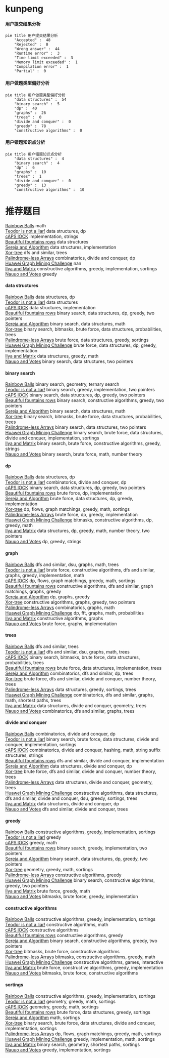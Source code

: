 # kunpeng
<!-- tabs:start -->
#### **用户提交结果分析**

```mermaid
pie title 用户提交结果分析
    "Accepted" :  48
    "Rejected" :  0
    "Wrong answer" :  44
    "Runtime error" :  3
    "Time limit exceeded" :  3
    "Memory limit exceeded" :  1
    "Compilation error" :  1
    "Partial" :  0
```
#### **用户做题类型偏好分析**

```mermaid
pie title 用户做题类型偏好分析
    "data structures" :  54
    "binary search" :  5
    "dp" :  40
    "graphs" :  26
    "trees" :  0
    "divide and conquer" :  0
    "greedy" :  78
    "constructive algorithms" :  0
```
#### **用户错题知识点分析**

```mermaid
pie title 用户错题知识点分析
    "data structures" :  4
    "binary search" :  4
    "dp" :  6
    "graphs" :  10
    "trees" :  1
    "divide and conquer" :  0
    "greedy" :  13
    "constructive algorithms" :  10
```
<!-- tabs:end -->
# 推荐题目
[Rainbow Balls](http://codeforces.com/problemset/problem/850/F)		math		  
[Teodor is not a liar!](https://codeforces.com/contest/931/problem/F)		data structures,
                        dp		  
[cAPS lOCK](http://codeforces.com/problemset/problem/131/A)		implementation,
                        strings		  
[Beautiful fountains rows](http://codeforces.com/problemset/problem/799/F)		data structures		  
[Sereja and Algorithm](http://codeforces.com/problemset/problem/367/A)		data structures,
                        implementation		  
[Xor-tree](https://codeforces.com/contest/430/problem/C)		dfs and similar,
                        trees		  
[Palindrome-less Arrays](http://codeforces.com/problemset/problem/1140/E)		combinatorics,
                        divide and conquer,
                        dp		  
[Huawei Graph Mining Challenge](https://codeforces.com/contest/1378/problem/A1)		nan		  
[Ilya and Matrix](http://codeforces.com/problemset/problem/313/C)		constructive algorithms,
                        greedy,
                        implementation,
                        sortings		  
[Nauuo and Votes](http://codeforces.com/problemset/problem/1173/A)		greedy		  
<!-- tabs:start -->
#### **data structures**
[Rainbow Balls](https://codeforces.com/contest/931/problem/F)		data structures,
                        dp		  
[Teodor is not a liar!](http://codeforces.com/problemset/problem/799/F)		data structures		  
[cAPS lOCK](http://codeforces.com/problemset/problem/367/A)		data structures,
                        implementation		  
[Beautiful fountains rows](http://codeforces.com/problemset/problem/1492/C)		binary search,
                        data structures,
                        dp,
                        greedy,
                        two pointers		  
[Sereja and Algorithm](http://codeforces.com/problemset/problem/1490/G)		binary search,
                        data structures,
                        math		  
[Xor-tree](http://codeforces.com/problemset/problem/1479/D)		binary search,
                        bitmasks,
                        brute force,
                        data structures,
                        probabilities,
                        trees		  
[Palindrome-less Arrays](http://codeforces.com/problemset/problem/1497/A)		brute force,
                        data structures,
                        greedy,
                        sortings		  
[Huawei Graph Mining Challenge](http://codeforces.com/problemset/problem/1491/C)		brute force,
                        data structures,
                        dp,
                        greedy,
                        implementation		  
[Ilya and Matrix](http://codeforces.com/problemset/problem/1492/B)		data structures,
                        greedy,
                        math		  
[Nauuo and Votes](http://codeforces.com/problemset/problem/1436/E)		binary search,
                        data structures,
                        two pointers		  
#### **binary search**
[Rainbow Balls](https://codeforces.com/contest/1395/problem/F)		binary search,
                        geometry,
                        ternary search		  
[Teodor is not a liar!](http://codeforces.com/problemset/problem/1203/D2)		binary search,
                        greedy,
                        implementation,
                        two pointers		  
[cAPS lOCK](http://codeforces.com/problemset/problem/1492/C)		binary search,
                        data structures,
                        dp,
                        greedy,
                        two pointers		  
[Beautiful fountains rows](http://codeforces.com/problemset/problem/1463/D)		binary search,
                        constructive algorithms,
                        greedy,
                        two pointers		  
[Sereja and Algorithm](http://codeforces.com/problemset/problem/1490/G)		binary search,
                        data structures,
                        math		  
[Xor-tree](http://codeforces.com/problemset/problem/1479/D)		binary search,
                        bitmasks,
                        brute force,
                        data structures,
                        probabilities,
                        trees		  
[Palindrome-less Arrays](http://codeforces.com/problemset/problem/1436/E)		binary search,
                        data structures,
                        two pointers		  
[Huawei Graph Mining Challenge](http://codeforces.com/problemset/problem/1461/D)		binary search,
                        brute force,
                        data structures,
                        divide and conquer,
                        implementation,
                        sortings		  
[Ilya and Matrix](http://codeforces.com/problemset/problem/1493/C)		binary search,
                        brute force,
                        constructive algorithms,
                        greedy,
                        strings		  
[Nauuo and Votes](http://codeforces.com/problemset/problem/1487/D)		binary search,
                        brute force,
                        math,
                        number theory		  
#### **dp**
[Rainbow Balls](https://codeforces.com/contest/931/problem/F)		data structures,
                        dp		  
[Teodor is not a liar!](http://codeforces.com/problemset/problem/1140/E)		combinatorics,
                        divide and conquer,
                        dp		  
[cAPS lOCK](http://codeforces.com/problemset/problem/1492/C)		binary search,
                        data structures,
                        dp,
                        greedy,
                        two pointers		  
[Beautiful fountains rows](https://codeforces.com/contest/1457/problem/C)		brute force,
                        dp,
                        implementation		  
[Sereja and Algorithm](http://codeforces.com/problemset/problem/1491/C)		brute force,
                        data structures,
                        dp,
                        greedy,
                        implementation		  
[Xor-tree](http://codeforces.com/problemset/problem/1437/C)		dp,
                        flows,
                        graph matchings,
                        greedy,
                        math,
                        sortings		  
[Palindrome-less Arrays](http://codeforces.com/problemset/problem/1499/B)		brute force,
                        dp,
                        greedy,
                        implementation		  
[Huawei Graph Mining Challenge](http://codeforces.com/problemset/problem/1491/D)		bitmasks,
                        constructive algorithms,
                        dp,
                        greedy,
                        math		  
[Ilya and Matrix](http://codeforces.com/problemset/problem/1497/E1)		data structures,
                        dp,
                        greedy,
                        math,
                        number theory,
                        two pointers		  
[Nauuo and Votes](http://codeforces.com/problemset/problem/1466/C)		dp,
                        greedy,
                        strings		  
#### **graph**
[Rainbow Balls](http://codeforces.com/problemset/problem/1139/C)		dfs and similar,
                        dsu,
                        graphs,
                        math,
                        trees		  
[Teodor is not a liar!](http://codeforces.com/problemset/problem/1487/C)		brute force,
                        constructive algorithms,
                        dfs and similar,
                        graphs,
                        greedy,
                        implementation,
                        math		  
[cAPS lOCK](http://codeforces.com/problemset/problem/1437/C)		dp,
                        flows,
                        graph matchings,
                        greedy,
                        math,
                        sortings		  
[Beautiful fountains rows](http://codeforces.com/problemset/problem/1470/D)		constructive algorithms,
                        dfs and similar,
                        graph matchings,
                        graphs,
                        greedy		  
[Sereja and Algorithm](http://codeforces.com/problemset/problem/1476/C)		dp,
                        graphs,
                        greedy		  
[Xor-tree](http://codeforces.com/problemset/problem/1304/D)		constructive algorithms,
                        graphs,
                        greedy,
                        two pointers		  
[Palindrome-less Arrays](http://codeforces.com/problemset/problem/1475/C)		combinatorics,
                        graphs,
                        math		  
[Huawei Graph Mining Challenge](http://codeforces.com/problemset/problem/553/E)		dp,
                        fft,
                        graphs,
                        math,
                        probabilities		  
[Ilya and Matrix](http://codeforces.com/problemset/problem/1495/C)		constructive algorithms,
                        graphs		  
[Nauuo and Votes](http://codeforces.com/problemset/problem/1510/K)		brute force,
                        graphs,
                        implementation		  
#### **trees**
[Rainbow Balls](https://codeforces.com/contest/430/problem/C)		dfs and similar,
                        trees		  
[Teodor is not a liar!](http://codeforces.com/problemset/problem/1139/C)		dfs and similar,
                        dsu,
                        graphs,
                        math,
                        trees		  
[cAPS lOCK](http://codeforces.com/problemset/problem/1479/D)		binary search,
                        bitmasks,
                        brute force,
                        data structures,
                        probabilities,
                        trees		  
[Beautiful fountains rows](http://codeforces.com/problemset/problem/1511/C)		brute force,
                        data structures,
                        implementation,
                        trees		  
[Sereja and Algorithm](http://codeforces.com/problemset/problem/1499/F)		combinatorics,
                        dfs and similar,
                        dp,
                        trees		  
[Xor-tree](http://codeforces.com/problemset/problem/1491/E)		brute force,
                        dfs and similar,
                        divide and conquer,
                        number theory,
                        trees		  
[Palindrome-less Arrays](http://codeforces.com/problemset/problem/1466/D)		data structures,
                        greedy,
                        sortings,
                        trees		  
[Huawei Graph Mining Challenge](http://codeforces.com/problemset/problem/1495/D)		combinatorics,
                        dfs and similar,
                        graphs,
                        math,
                        shortest paths,
                        trees		  
[Ilya and Matrix](http://codeforces.com/problemset/problem/1303/G)		data structures,
                        divide and conquer,
                        geometry,
                        trees		  
[Nauuo and Votes](http://codeforces.com/problemset/problem/1454/E)		combinatorics,
                        dfs and similar,
                        graphs,
                        trees		  
#### **divide and conquer**
[Rainbow Balls](http://codeforces.com/problemset/problem/1140/E)		combinatorics,
                        divide and conquer,
                        dp		  
[Teodor is not a liar!](http://codeforces.com/problemset/problem/1461/D)		binary search,
                        brute force,
                        data structures,
                        divide and conquer,
                        implementation,
                        sortings		  
[cAPS lOCK](http://codeforces.com/problemset/problem/1466/G)		combinatorics,
                        divide and conquer,
                        hashing,
                        math,
                        string suffix structures,
                        strings		  
[Beautiful fountains rows](http://codeforces.com/problemset/problem/1490/D)		dfs and similar,
                        divide and conquer,
                        implementation		  
[Sereja and Algorithm](https://codeforces.com/contest/1483/problem/C)		data structures,
                        divide and conquer,
                        dp		  
[Xor-tree](http://codeforces.com/problemset/problem/1491/E)		brute force,
                        dfs and similar,
                        divide and conquer,
                        number theory,
                        trees		  
[Palindrome-less Arrays](http://codeforces.com/problemset/problem/1303/G)		data structures,
                        divide and conquer,
                        geometry,
                        trees		  
[Huawei Graph Mining Challenge](http://codeforces.com/problemset/problem/1494/D)		constructive algorithms,
                        data structures,
                        dfs and similar,
                        divide and conquer,
                        dsu,
                        greedy,
                        sortings,
                        trees		  
[Ilya and Matrix](http://codeforces.com/problemset/problem/1482/E)		data structures,
                        divide and conquer,
                        dp		  
[Nauuo and Votes](http://codeforces.com/problemset/problem/566/C)		dfs and similar,
                        divide and conquer,
                        trees		  
#### **greedy**
[Rainbow Balls](http://codeforces.com/problemset/problem/313/C)		constructive algorithms,
                        greedy,
                        implementation,
                        sortings		  
[Teodor is not a liar!](http://codeforces.com/problemset/problem/1173/A)		greedy		  
[cAPS lOCK](http://codeforces.com/problemset/problem/1181/A)		greedy,
                        math		  
[Beautiful fountains rows](http://codeforces.com/problemset/problem/1203/D2)		binary search,
                        greedy,
                        implementation,
                        two pointers		  
[Sereja and Algorithm](http://codeforces.com/problemset/problem/1492/C)		binary search,
                        data structures,
                        dp,
                        greedy,
                        two pointers		  
[Xor-tree](https://codeforces.com/contest/1496/problem/C)		geometry,
                        greedy,
                        math,
                        sortings		  
[Palindrome-less Arrays](http://codeforces.com/problemset/problem/1493/A)		constructive algorithms,
                        greedy		  
[Huawei Graph Mining Challenge](http://codeforces.com/problemset/problem/1463/D)		binary search,
                        constructive algorithms,
                        greedy,
                        two pointers		  
[Ilya and Matrix](http://codeforces.com/problemset/problem/1462/C)		brute force,
                        greedy,
                        math		  
[Nauuo and Votes](http://codeforces.com/problemset/problem/1494/B)		bitmasks,
                        brute force,
                        greedy,
                        implementation		  
#### **constructive algorithms**
[Rainbow Balls](http://codeforces.com/problemset/problem/313/C)		constructive algorithms,
                        greedy,
                        implementation,
                        sortings		  
[Teodor is not a liar!](http://codeforces.com/problemset/problem/1407/A)		constructive algorithms,
                        math		  
[cAPS lOCK](https://codeforces.com/contest/1262/problem/B)		constructive algorithms		  
[Beautiful fountains rows](http://codeforces.com/problemset/problem/1493/A)		constructive algorithms,
                        greedy		  
[Sereja and Algorithm](http://codeforces.com/problemset/problem/1463/D)		binary search,
                        constructive algorithms,
                        greedy,
                        two pointers		  
[Xor-tree](https://codeforces.com/contest/1456/problem/B)		bitmasks,
                        brute force,
                        constructive algorithms		  
[Palindrome-less Arrays](http://codeforces.com/problemset/problem/1492/D)		bitmasks,
                        constructive algorithms,
                        greedy,
                        math		  
[Huawei Graph Mining Challenge](https://codeforces.com/contest/1504/problem/D)		constructive algorithms,
                        games,
                        interactive		  
[Ilya and Matrix](https://codeforces.com/contest/1483/problem/A)		brute force,
                        constructive algorithms,
                        greedy,
                        implementation		  
[Nauuo and Votes](https://codeforces.com/contest/1457/problem/D)		bitmasks,
                        brute force,
                        constructive algorithms		  
#### **sortings**
[Rainbow Balls](http://codeforces.com/problemset/problem/313/C)		constructive algorithms,
                        greedy,
                        implementation,
                        sortings		  
[Teodor is not a liar!](https://codeforces.com/contest/1496/problem/C)		geometry,
                        greedy,
                        math,
                        sortings		  
[cAPS lOCK](http://codeforces.com/problemset/problem/1495/A)		geometry,
                        greedy,
                        math,
                        sortings		  
[Beautiful fountains rows](http://codeforces.com/problemset/problem/1497/A)		brute force,
                        data structures,
                        greedy,
                        sortings		  
[Sereja and Algorithm](http://codeforces.com/problemset/problem/1427/A)		math,
                        sortings		  
[Xor-tree](http://codeforces.com/problemset/problem/1461/D)		binary search,
                        brute force,
                        data structures,
                        divide and conquer,
                        implementation,
                        sortings		  
[Palindrome-less Arrays](http://codeforces.com/problemset/problem/1437/C)		dp,
                        flows,
                        graph matchings,
                        greedy,
                        math,
                        sortings		  
[Huawei Graph Mining Challenge](http://codeforces.com/problemset/problem/1473/A)		greedy,
                        implementation,
                        math,
                        sortings		  
[Ilya and Matrix](http://codeforces.com/problemset/problem/1486/B)		binary search,
                        geometry,
                        shortest paths,
                        sortings		  
[Nauuo and Votes](http://codeforces.com/problemset/problem/1480/B)		greedy,
                        implementation,
                        sortings		  
<!-- tabs:end -->
